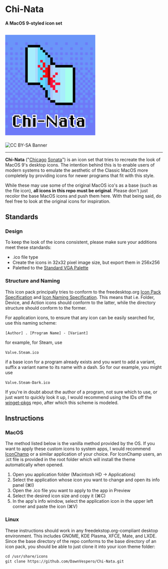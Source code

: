 # Chi-Nata

**A MacOS 9-styled icon set**

## ![Chi-Nata Logo](Chi-Nata%20Logo.png)

![CC BY-SA Banner](https://i.creativecommons.org/l/by-sa/4.0/88x31.png)

---

**Chi-Nata** ("[Chicago](<https://en.wikipedia.org/wiki/Chicago_(typeface)>) [Sonata](https://en.wikipedia.org/wiki/Mac_OS_9#Version_history)") is an icon set that tries to recreate the look of MacOS 9's desktop icons. The intention behind this is to enable users of modern systems to emulate the aesthetic of the Classic MacOS more completely by providing icons for newer programs that fit with this style.

While these may use some of the original MacOS ico's as a base (such as the file icon), **all icons in this repo must be original**. Please don't just recolor the base MacOS icons and push them here. With that being said, do feel free to look at the original icons for inspiration.

## Standards

### Design

To keep the look of the icons consistent, please make sure your additions meet these standards:

- .ico file type
- Create the icons in 32x32 pixel image size, but export them in 256x256
- Paletted to the [Standard VGA Palette](https://en.wikipedia.org/wiki/Video_Graphics_Array#/media/File:VGA_palette_with_black_borders.svg)

### Structure and Naming

This icon pack principally tries to conform to the freedesktop.org [Icon Pack Specification](https://specifications.freedesktop.org/icon-theme-spec/icon-theme-spec-latest.html#context) and [Icon Naming Specification](https://specifications.freedesktop.org/icon-naming-spec/icon-naming-spec-latest.html). This means that i.e. Folder, Device, and Action icons should conform to the latter, while the directory structure should conform to the former.

For application icons, to ensure that any icon can be easily searched for, use this naming scheme:

`[Author] . [Program Name] - [Variant]`

for example, for Steam, use

`Valve.Steam.ico`

if a base icon for a program already exists and you want to add a variant, suffix a variant name to its name with a dash. So for our example, you might use

`Valve.Steam-Dark.ico`

If you're in doubt about the author of a program, not sure which to use, or just want to quickly look it up, I would recommend using the IDs off the [winget-pkgs](https://github.com/microsoft/winget-pkgs) repo, after which this scheme is modeled.

## Instructions

### MacOS

The method listed below is the vanilla method provided by the OS. If you want to apply these custom icons to system apps, I would recommend [IconChamp](https://www.macenhance.com/iconchamp.html) or a similar application of your choice. For IconChamp users, an .ict file is provided in the root folder which will install the theme automatically when opened.

1. Open you application folder (Macintosh HD -> Applications)
2. Select the application whose icon you want to change and open its info panel (⌘I)
3. Open the .ico file you want to apply to the app in Preview
4. Select the desired icon size and copy it (⌘C)
5. In the app's info window, select the application icon in the upper left corner and paste the icon (⌘V)

### Linux

These instructions should work in any freedekstop.org-compliant desktop environment. This includes GNOME, KDE Plasma, XFCE, Mate, and LXDE. Since the base directory of the repo conforms to the base directory of an icon pack, you should be able to just clone it into your icon theme folder:

```
cd /usr/share/icons
git clone https://github.com/DawnVespero/Chi-Nata.git
```
